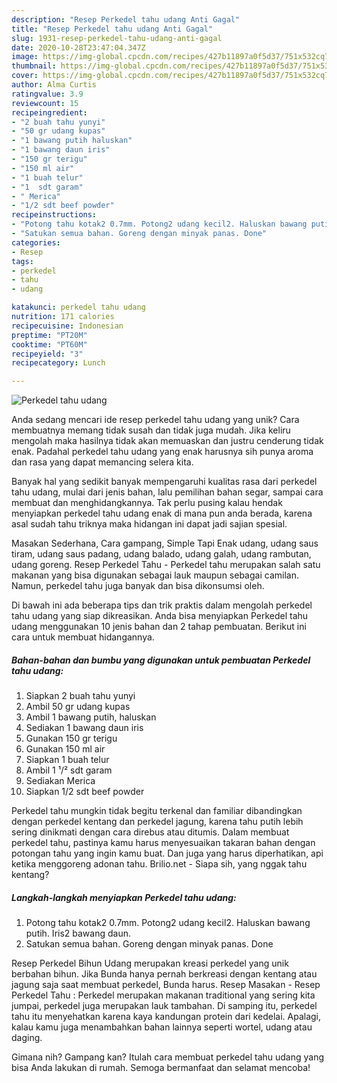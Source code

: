 ```yaml
---
description: "Resep Perkedel tahu udang Anti Gagal"
title: "Resep Perkedel tahu udang Anti Gagal"
slug: 1931-resep-perkedel-tahu-udang-anti-gagal
date: 2020-10-28T23:47:04.347Z
image: https://img-global.cpcdn.com/recipes/427b11897a0f5d37/751x532cq70/perkedel-tahu-udang-foto-resep-utama.jpg
thumbnail: https://img-global.cpcdn.com/recipes/427b11897a0f5d37/751x532cq70/perkedel-tahu-udang-foto-resep-utama.jpg
cover: https://img-global.cpcdn.com/recipes/427b11897a0f5d37/751x532cq70/perkedel-tahu-udang-foto-resep-utama.jpg
author: Alma Curtis
ratingvalue: 3.9
reviewcount: 15
recipeingredient:
- "2 buah tahu yunyi"
- "50 gr udang kupas"
- "1 bawang putih haluskan"
- "1 bawang daun iris"
- "150 gr terigu"
- "150 ml air"
- "1 buah telur"
- "1  sdt garam"
- " Merica"
- "1/2 sdt beef powder"
recipeinstructions:
- "Potong tahu kotak2 0.7mm. Potong2 udang kecil2. Haluskan bawang putih. Iris2 bawang daun."
- "Satukan semua bahan. Goreng dengan minyak panas. Done"
categories:
- Resep
tags:
- perkedel
- tahu
- udang

katakunci: perkedel tahu udang 
nutrition: 171 calories
recipecuisine: Indonesian
preptime: "PT20M"
cooktime: "PT60M"
recipeyield: "3"
recipecategory: Lunch

---
```



![Perkedel tahu udang](https://img-global.cpcdn.com/recipes/427b11897a0f5d37/751x532cq70/perkedel-tahu-udang-foto-resep-utama.jpg)

Anda sedang mencari ide resep perkedel tahu udang yang unik? Cara membuatnya memang tidak susah dan tidak juga mudah. Jika keliru mengolah maka hasilnya tidak akan memuaskan dan justru cenderung tidak enak. Padahal perkedel tahu udang yang enak harusnya sih punya aroma dan rasa yang dapat memancing selera kita.

Banyak hal yang sedikit banyak mempengaruhi kualitas rasa dari perkedel tahu udang, mulai dari jenis bahan, lalu pemilihan bahan segar, sampai cara membuat dan menghidangkannya. Tak perlu pusing kalau hendak menyiapkan perkedel tahu udang enak di mana pun anda berada, karena asal sudah tahu triknya maka hidangan ini dapat jadi sajian spesial.

Masakan Sederhana, Cara gampang, Simple Tapi Enak udang, udang saus tiram, udang saus padang, udang balado, udang galah, udang rambutan, udang goreng. Resep Perkedel Tahu - Perkedel tahu merupakan salah satu makanan yang bisa digunakan sebagai lauk maupun sebagai camilan. Namun, perkedel tahu juga banyak dan bisa dikonsumsi oleh.


Di bawah ini ada beberapa tips dan trik praktis dalam mengolah perkedel tahu udang yang siap dikreasikan. Anda bisa menyiapkan Perkedel tahu udang menggunakan 10 jenis bahan dan 2 tahap pembuatan. Berikut ini cara untuk membuat hidangannya.

<!--inarticleads1-->

##### Bahan-bahan dan bumbu yang digunakan untuk pembuatan Perkedel tahu udang:

1. Siapkan 2 buah tahu yunyi
1. Ambil 50 gr udang kupas
1. Ambil 1 bawang putih, haluskan
1. Sediakan 1 bawang daun iris
1. Gunakan 150 gr terigu
1. Gunakan 150 ml air
1. Siapkan 1 buah telur
1. Ambil 1 ¹/² sdt garam
1. Sediakan  Merica
1. Siapkan 1/2 sdt beef powder


Perkedel tahu mungkin tidak begitu terkenal dan familiar dibandingkan dengan perkedel kentang dan perkedel jagung, karena tahu putih lebih sering dinikmati dengan cara direbus atau ditumis. Dalam membuat perkedel tahu, pastinya kamu harus menyesuaikan takaran bahan dengan potongan tahu yang ingin kamu buat. Dan juga yang harus diperhatikan, api ketika menggoreng adonan tahu. Brilio.net - Siapa sih, yang nggak tahu kentang? 

<!--inarticleads2-->

##### Langkah-langkah menyiapkan Perkedel tahu udang:

1. Potong tahu kotak2 0.7mm. Potong2 udang kecil2. Haluskan bawang putih. Iris2 bawang daun.
1. Satukan semua bahan. Goreng dengan minyak panas. Done


Resep Perkedel Bihun Udang merupakan kreasi perkedel yang unik berbahan bihun. Jika Bunda hanya pernah berkreasi dengan kentang atau jagung saja saat membuat perkedel, Bunda harus. Resep Masakan - Resep Perkedel Tahu : Perkedel merupakan makanan traditional yang sering kita jumpai, perkedel juga merupakan lauk tambahan. Di samping itu, perkedel tahu itu menyehatkan karena kaya kandungan protein dari kedelai. Apalagi, kalau kamu juga menambahkan bahan lainnya seperti wortel, udang atau daging. 

Gimana nih? Gampang kan? Itulah cara membuat perkedel tahu udang yang bisa Anda lakukan di rumah. Semoga bermanfaat dan selamat mencoba!
